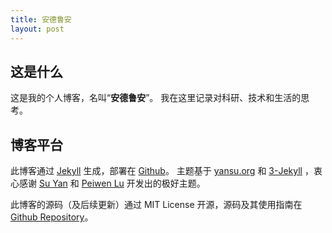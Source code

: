 ```yaml
---
title: 安德鲁安
layout: post
---
```


## 这是什么

这是我的个人博客，名叫“**安德鲁安**”。
我在这里记录对科研、技术和生活的思考。

## 博客平台

此博客通过 [Jekyll](http://jekyllrb.com/) 生成，部署在 [Github](https://pages.github.com)。
主题基于
[yansu.org](https://github.com/suyan/suyan.github.io) 和 [3-Jekyll](https://github.com/P233/3-Jekyll) ，衷心感谢 [Su Yan](https://github.com/suyan) 和 [Peiwen Lu](https://github.com/P233) 开发出的极好主题。

此博客的源码（及后续更新）通过 MIT License 开源，源码及其使用指南在 [Github Repository](https://github.com/bianandrew/bianandrew.github.io)。

